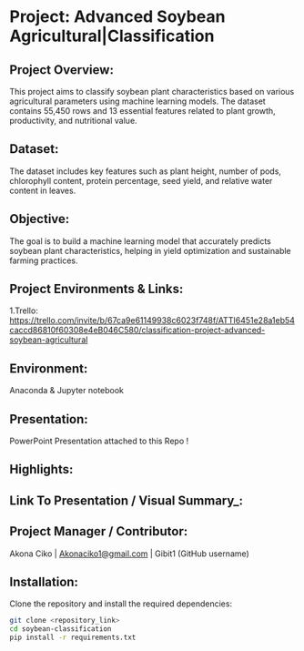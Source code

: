 # Project: Advanced Soybean Agricultural|Classification

## Project Overview:
This project aims to classify soybean plant characteristics based on various agricultural parameters using machine learning models. The dataset contains 55,450 rows and 13 essential features related to plant growth, productivity, and nutritional value.

## Dataset:
The dataset includes key features such as plant height, number of pods, chlorophyll content, protein percentage, seed yield, and relative water content in leaves.

## Objective:
The goal is to build a machine learning model that accurately predicts soybean plant characteristics, helping in yield optimization and sustainable farming practices.

## Project Environments & Links:
1.Trello: https://trello.com/invite/b/67ca9e61149938c6023f748f/ATTI6451e28a1eb54caccd86810f60308e4eB046C580/classification-project-advanced-soybean-agricultural

## Environment: 
Anaconda & Jupyter notebook

## Presentation: 
PowerPoint Presentation attached to this Repo !

## Highlights:

## Link To Presentation / Visual Summary_:

## Project Manager / Contributor:
Akona Ciko | Akonaciko1@gmail.com | Gibit1 (GitHub username)

## Installation:
Clone the repository and install the required dependencies:

```bash
git clone <repository_link>
cd soybean-classification
pip install -r requirements.txt


